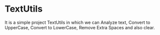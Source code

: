 # TextUtils

It is a simple project TextUtils in which we can Analyze text, Convert to UpperCase, Convert to LowerCase, Remove Extra Spaces and  also clear.

